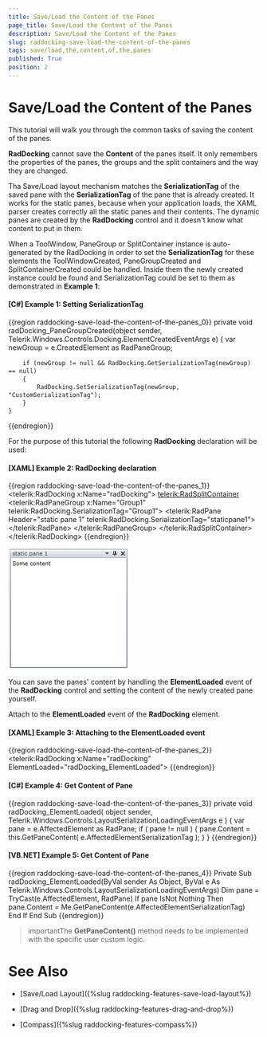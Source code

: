 ```yaml
---
title: Save/Load the Content of the Panes
page_title: Save/Load the Content of the Panes
description: Save/Load the Content of the Panes
slug: raddocking-save-load-the-content-of-the-panes
tags: save/load,the,content,of,the,panes
published: True
position: 2
---
```


# Save/Load the Content of the Panes

This tutorial will walk you through the common tasks of saving the content of the panes.

__RadDocking__ cannot save the __Content__ of the panes itself. It only remembers the properties of the panes, the groups and the split containers and the way they are changed.

Tha Save/Load layout mechanism matches the __SerializationTag__ of the saved pane with the __SerializationTag__ of the pane that is already created. It works for the static panes, because when your application loads, the XAML parser creates correctly all the static panes and their contents. The dynamic panes are created by the __RadDocking__ control and it doesn't know what content to put in them. 

When a ToolWindow, PaneGroup or SplitContainer instance is auto-generated by the RadDocking in order to set the __SerializationTag__ for these elements the ToolWindowCreated, PaneGroupCreated and SplitContainerCreated could be handled. Inside them the newly created instance could be found and SerializationTag could be set to them as demonstrated in __Example 1__:

#### __[C#] Example 1: Setting SerializationTag__

{{region raddocking-save-load-the-content-of-the-panes_0}}
	private void radDocking_PaneGroupCreated(object sender, Telerik.Windows.Controls.Docking.ElementCreatedEventArgs e)
	{
		var newGroup = e.CreatedElement as RadPaneGroup;

		if (newGroup != null && RadDocking.GetSerializationTag(newGroup) == null)
		{
			RadDocking.SetSerializationTag(newGroup, "CustomSerializationTag");
		}
	}
{{endregion}}

For the purpose of this tutorial the following __RadDocking__ declaration will be used:

#### __[XAML] Example 2: RadDocking declaration__

{{region raddocking-save-load-the-content-of-the-panes_1}}
	<telerik:RadDocking x:Name="radDocking">
	    <telerik:RadSplitContainer>
	        <telerik:RadPaneGroup x:Name="Group1"
	            telerik:RadDocking.SerializationTag="Group1">
	            <telerik:RadPane Header="static pane 1"
	                telerik:RadDocking.SerializationTag="staticpane1">
	                <TextBox Text="Some content" />
	            </telerik:RadPane>
	        </telerik:RadPaneGroup>
	    </telerik:RadSplitContainer>
	</telerik:RadDocking>
{{endregion}}

![](images/RadDocking_Features_SaveLoadPaneContent_010.png)

You can save the panes' content by handling the __ElementLoaded__ event of the __RadDocking__ control and setting the content of the newly created pane yourself.

Attach to the __ElementLoaded__ event of the __RadDocking__ element.

#### __[XAML] Example 3: Attaching to the ElementLoaded event__

{{region raddocking-save-load-the-content-of-the-panes_2}}
	<telerik:RadDocking x:Name="radDocking" ElementLoaded="radDocking_ElementLoaded">
{{endregion}}

#### __[C#] Example 4: Get Content of Pane__

{{region raddocking-save-load-the-content-of-the-panes_3}}
	private void radDocking_ElementLoaded( object sender, Telerik.Windows.Controls.LayoutSerializationLoadingEventArgs e )
	{
	    var pane = e.AffectedElement as RadPane;
	    if ( pane != null )
	    {
	        pane.Content = this.GetPaneContent( e.AffectedElementSerializationTag );
	    }
	}
{{endregion}}

#### __[VB.NET] Example 5: Get Content of Pane__

{{region raddocking-save-load-the-content-of-the-panes_4}}
	    Private Sub radDocking_ElementLoaded(ByVal sender As Object, ByVal e As Telerik.Windows.Controls.LayoutSerializationLoadingEventArgs)
	        Dim pane = TryCast(e.AffectedElement, RadPane)
	        If pane IsNot Nothing Then
	            pane.Content = Me.GetPaneContent(e.AffectedElementSerializationTag)
	        End If
	    End Sub
{{endregion}}

>importantThe __GetPaneContent()__ method needs to be implemented with the specific user custom logic.


# See Also

 * [Save/Load Layout]({%slug raddocking-features-save-load-layout%})

 * [Drag and Drop]({%slug raddocking-features-drag-and-drop%})

 * [Compass]({%slug raddocking-features-compass%})
